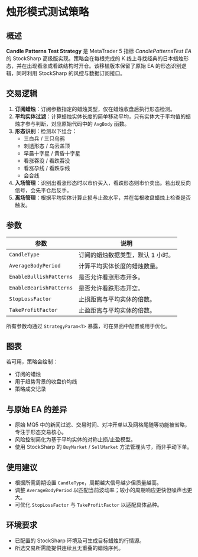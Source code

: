 # 烛形模式测试策略

## 概述

**Candle Patterns Test Strategy** 是 MetaTrader 5 指标 *CandlePatternsTest EA* 的 StockSharp 高级版实现。策略会在每根完成的 K 线上寻找经典的日本蜡烛形态，并在出现看涨或看跌结构时开仓。该移植版本保留了原始 EA 的形态识别逻辑，同时利用 StockSharp 的风控与数据订阅接口。

## 交易逻辑

1. **订阅蜡烛**：订阅参数指定的蜡烛类型，仅在蜡烛收盘后执行形态检测。
2. **平均实体过滤**：计算蜡烛实体长度的简单移动平均，只有实体大于平均值的蜡烛才参与判断，对应原始代码中的 `AvgBody` 函数。
3. **形态识别**：检测以下组合：
   - 三白兵 / 三只乌鸦
   - 刺透形态 / 乌云盖顶
   - 早晨十字星 / 黄昏十字星
   - 看涨吞没 / 看跌吞没
   - 看涨孕线 / 看跌孕线
   - 会合线
4. **入场管理**：识别出看涨形态时以市价买入，看跌形态则市价卖出。若出现反向信号，会先平仓后反手。
5. **离场管理**：根据平均实体计算止损与止盈水平，并在每根收盘蜡烛上检查是否触发。

## 参数

| 参数 | 说明 |
|------|------|
| `CandleType` | 订阅的蜡烛数据类型，默认 1 小时。 |
| `AverageBodyPeriod` | 计算平均实体长度的蜡烛数量。 |
| `EnableBullishPatterns` | 是否允许看涨形态开多。 |
| `EnableBearishPatterns` | 是否允许看跌形态开空。 |
| `StopLossFactor` | 止损距离与平均实体的倍数。 |
| `TakeProfitFactor` | 止盈距离与平均实体的倍数。 |

所有参数均通过 `StrategyParam<T>` 暴露，可在界面中配置或用于优化。

## 图表

若可用，策略会绘制：

- 订阅的蜡烛
- 用于趋势背景的收盘价均线
- 策略成交记录

## 与原始 EA 的差异

- 原始 MQ5 中的新闻过滤、交易时间、对冲开单以及网格尾随等功能被省略，专注于形态交易核心。
- 风险控制简化为基于平均实体的对称止损/止盈模型。
- 使用 StockSharp 的 `BuyMarket` / `SellMarket` 方法管理头寸，而非手动下单。

## 使用建议

- 根据所需周期设置 `CandleType`，周期越大信号越少但质量越高。
- 调整 `AverageBodyPeriod` 以匹配当前波动率；较小的周期响应更快但噪声也更大。
- 可优化 `StopLossFactor` 与 `TakeProfitFactor` 以适配具体品种。

## 环境要求

- 已配置的 StockSharp 环境及可生成目标蜡烛的行情源。
- 所选交易所需能提供连续且无重叠的蜡烛序列。
